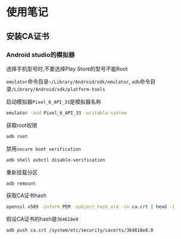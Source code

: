 # 使用笔记

## 安装CA证书

### Android studio的模拟器

选择手机型号时,不要选择Play Store的型号不能Root

`emulator`命令目录`~/Library/Android/sdk/emulator`, `adb`命令目录`/Library/Android/sdk/platform-tools`

启动模拟器`Pixel_6_API_33`是模拟器名称
```bash
emulator -avd Pixel_6_API_33 -writable-system
```

获取root权限
```bash
adb root
```

禁用`secure boot verification`
```bash
adb shell avbctl disable-verification
```

重新挂载分区
```bash
adb remount
```

获取CA证书hash
```bash
openssl x509 -inform PEM -subject_hash_old -in ca.crt | head -1 
```

假设CA证书的hash是`364618e0`
```bash
adb push ca.crt /system/etc/security/cacerts/364618e0.0
```

